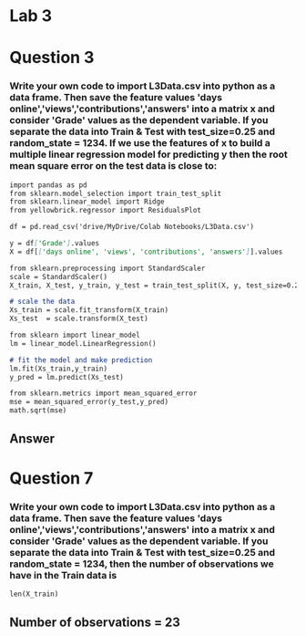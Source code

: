 # Lab 3

# Question 3
### Write your own code to import L3Data.csv into python as a data frame. Then save the feature values  'days online','views','contributions','answers' into a matrix x and consider 'Grade' values as the dependent variable. If you separate the data into Train & Test with test_size=0.25 and random_state = 1234. If we use the features of x to build a multiple linear regression model for predicting y then the root mean square error on the test data is close to:

```markdown
import pandas as pd
from sklearn.model_selection import train_test_split
from sklearn.linear_model import Ridge
from yellowbrick.regressor import ResidualsPlot

df = pd.read_csv('drive/MyDrive/Colab Notebooks/L3Data.csv')

y = df['Grade'].values
X = df[['days online', 'views', 'contributions', 'answers']].values

from sklearn.preprocessing import StandardScaler
scale = StandardScaler()
X_train, X_test, y_train, y_test = train_test_split(X, y, test_size=0.25, random_state=1234)

# scale the data
Xs_train = scale.fit_transform(X_train)
Xs_test  = scale.transform(X_test)

from sklearn import linear_model
lm = linear_model.LinearRegression()

# fit the model and make prediction
lm.fit(Xs_train,y_train)
y_pred = lm.predict(Xs_test)

from sklearn.metrics import mean_squared_error
mse = mean_squared_error(y_test,y_pred)
math.sqrt(mse)
```
## Answer



# Question 7
### Write your own code to import L3Data.csv into python as a data frame. Then save the feature values  'days online','views','contributions','answers' into a matrix x and consider 'Grade' values as the dependent variable. If you separate the data into Train & Test with test_size=0.25 and random_state = 1234, then the number of observations we have in the Train data is

```markdown
len(X_train)
```

## Number of observations = 23
